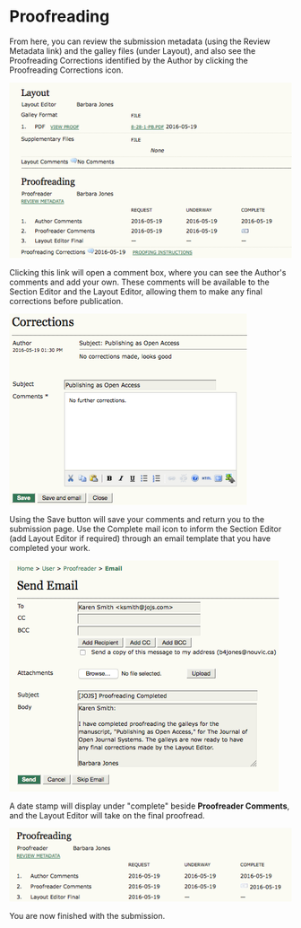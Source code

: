# Proofreading


From here, you can review the submission metadata (using the Review Metadata link) and the galley files (under Layout), and also see the Proofreading Corrections identified by the Author by clicking the Proofreading Corrections icon.


![Proofreading](images/chapter12/proof_2.png)


Clicking this link will open a comment box, where you can see the Author's comments and add your own. These comments will be available to the Section Editor and the Layout Editor, allowing them to make any final corrections before publication.


![Corrections](images/chapter12/proof_4.png)

Using the Save button will save your comments and return you to the submission page. Use the Complete mail icon to inform the Section Editor (add Layout Editor if required) through an email template that you have completed your work. 

![Send Email](images/chapter12/proof_5.png)


A date stamp will display under "complete" beside **Proofreader Comments**, and the Layout Editor will take on the final proofread.


![Completed Submission](images/chapter12/proof_6.png)   


You are now finished with the submission.